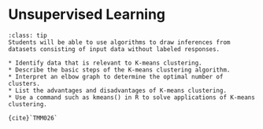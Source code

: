 # Unsupervised Learning

```{admonition} Learning Outcome
:class: tip
Students will be able to use algorithms to draw inferences from datasets consisting of input data without labeled responses. 
```

```{admonition} Sample Tasks
* Identify data that is relevant to K-means clustering.
* Describe the basic steps of the K-means clustering algorithm.
* Interpret an elbow graph to determine the optimal number of clusters.
* List the advantages and disadvantages of K-means clustering.
* Use a command such as kmeans() in R to solve applications of K-means clustering.

{cite}`TMM026`
```
